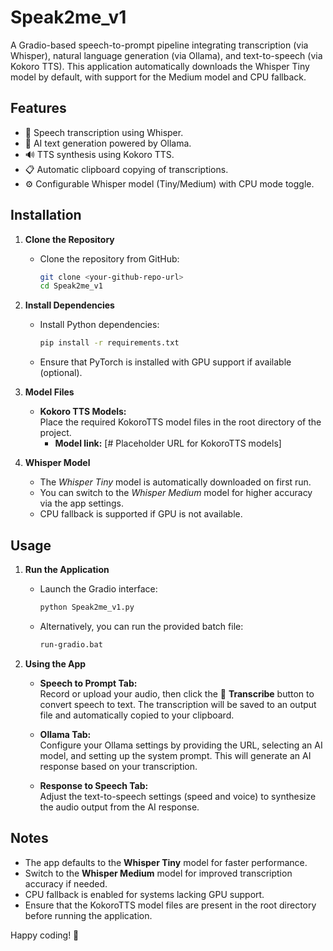 # Speak2me_v1

A Gradio-based speech-to-prompt pipeline integrating transcription (via Whisper), natural language generation (via Ollama), and text-to-speech (via Kokoro TTS). This application automatically downloads the Whisper Tiny model by default, with support for the Medium model and CPU fallback.

## Features
- 🎤 Speech transcription using Whisper.
- 🤖 AI text generation powered by Ollama.
- 🔊 TTS synthesis using Kokoro TTS.
- 📋 Automatic clipboard copying of transcriptions.
- ⚙️ Configurable Whisper model (Tiny/Medium) with CPU mode toggle.

## Installation

1. **Clone the Repository**
   - Clone the repository from GitHub:
     ```bash
     git clone <your-github-repo-url>
     cd Speak2me_v1
     ```

2. **Install Dependencies**
   - Install Python dependencies:
     ```bash
     pip install -r requirements.txt
     ```
   - Ensure that PyTorch is installed with GPU support if available (optional).

3. **Model Files**
   - **Kokoro TTS Models:**  
     Place the required KokoroTTS model files in the root directory of the project.  
     - **Model link:** [# Placeholder URL for KokoroTTS models]

4. **Whisper Model**
   - The *Whisper Tiny* model is automatically downloaded on first run.  
   - You can switch to the *Whisper Medium* model for higher accuracy via the app settings.
   - CPU fallback is supported if GPU is not available.

## Usage

1. **Run the Application**
   - Launch the Gradio interface:
     ```bash
     python Speak2me_v1.py
     ```
   - Alternatively, you can run the provided batch file:
     ```bash
     run-gradio.bat
     ```

2. **Using the App**
   - **Speech to Prompt Tab:**  
     Record or upload your audio, then click the 🎯 **Transcribe** button to convert speech to text. The transcription will be saved to an output file and automatically copied to your clipboard.
     
   - **Ollama Tab:**  
     Configure your Ollama settings by providing the URL, selecting an AI model, and setting up the system prompt. This will generate an AI response based on your transcription.
     
   - **Response to Speech Tab:**  
     Adjust the text-to-speech settings (speed and voice) to synthesize the audio output from the AI response.

## Notes
- The app defaults to the **Whisper Tiny** model for faster performance.  
- Switch to the **Whisper Medium** model for improved transcription accuracy if needed.
- CPU fallback is enabled for systems lacking GPU support.
- Ensure that the KokoroTTS model files are present in the root directory before running the application.

Happy coding! 🚀
